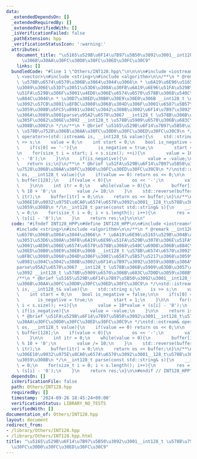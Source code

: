 ```yaml
---
data:
  _extendedDependsOn: []
  _extendedRequiredBy: []
  _extendedVerifiedWith: []
  _isVerificationFailed: false
  _pathExtension: hpp
  _verificationStatusIcon: ':warning:'
  attributes:
    document_title: "\u5165\u529B\u6F14\u7B97\u5B50\u3092\u3001__int128_t \u578B\u7528\
      \u306B\u30AA\u30FC\u30D0\u30FC\u30ED\u30FC\u30C9"
    links: []
  bundledCode: "#line 1 \"Others/INT128.hpp\"\n\n\n\n#include <iostream>\n#include\
    \ <vector>\n#include <string>\n#include <algorithm>\n\n/**\n * @remark __int128_t\
    \ \u578B\u6574\u6570\u306B\u3064\u3044\u3066\n * \u6A19\u6E96\u5165\u529B\u304B\
    \u3089\u306E\u53D7\u3051\u53D6\u308A\u30FB\u6A19\u6E96\u51FA\u529B\u3078\u306E\
    \u51FA\u529B\u306F\u3001\u4ED6\u306E\u6574\u6570\u578B\u3068\u540C\u69D8\u306B\
    \u884C\u3046\n * \u30D7\u30ED\u30B0\u30E9\u30E0\u306B __int128_t \u578B\u6574\u6570\
    \u3092\u57CB\u3081\u8FBC\u3080\u3068\u304D\u306F\u3001\u6587\u5B57\u5217\u3068\
    \u3059\u308B\u5FC5\u8981\u304C\u3042\u308B\u3002\u6F14\u7B97\u3092\u3059\u308B\
    \u306A\u3089\u3001parse\u95A2\u6570\u3067 __int128_t \u578B\u306B\u5909\u63DB\u3057\
    \u305F\u3082\u306E\u3092 __int128_t \u578B\u5909\u6570\u306B\u683C\u7D0D\u3059\
    \u308B\u3002\n */\n/**\n * @brief \u5165\u529B\u6F14\u7B97\u5B50\u3092\u3001__int128_t\
    \ \u578B\u7528\u306B\u30AA\u30FC\u30D0\u30FC\u30ED\u30FC\u30C9\n */\nstd::istream&\
    \ operator>>(std::istream& is, __int128_t& value){\n    std::string s;\n    is\
    \ >> s;\n    value = 0;\n    int start = 0;\n    bool is_negative = false;\n\n\
    \    if(s[0] == '-'){\n        is_negative = true;\n        start = 1;\n    }\n\
    \n    for(size_t i = start; i < s.size(); ++i){\n        value = 10*value + (s[i]\
    \ - '0');\n    }\n\n    if(is_negative){\n        value = -value;\n    }\n\n \
    \   return is;\n}\n/**\n * @brief \u51FA\u529B\u6F14\u7B97\u5B50\u3092\u3001__int128_t\u578B\
    \u7528\u306B\u30AA\u30FC\u30D0\u30FC\u30ED\u30FC\u30C9\n */\nstd::ostream& operator<<(std::ostream&\
    \ os, __int128_t value){\n    if(value == 0) return os << 0;\n\n    static char\
    \ buffer[128];\n    if(value < 0){\n        os << '-';\n        value = -value;\n\
    \    }\n\n    int itr = 0;\n    while(value > 0){\n        buffer[itr++] = value\
    \ % 10 + '0';\n        value /= 10;\n    }\n    std::reverse(buffer, buffer +\
    \ itr);\n    buffer[itr] = 0;\n\n    return os << buffer;\n}\n/**\n * @brief string\u578B\
    \u306E10\u9032\u975E\u8CA0\u6574\u6570\u3092\u3001__128_t\u578B\u306B\u5909\u63DB\
    \u3059\u308B\n */\n__int128_t parse(const std::string& s){\n    __int128_t res\
    \ = 0;\n    for(size_t i = 0; i < s.length(); i++){\n        res = 10 * res +\
    \ (s[i] - '0');\n    }\n    return res;\n}\n\n\n"
  code: "#ifndef INT128_HPP\n#define INT128_HPP\n\n#include <iostream>\n#include <vector>\n\
    #include <string>\n#include <algorithm>\n\n/**\n * @remark __int128_t \u578B\u6574\
    \u6570\u306B\u3064\u3044\u3066\n * \u6A19\u6E96\u5165\u529B\u304B\u3089\u306E\u53D7\
    \u3051\u53D6\u308A\u30FB\u6A19\u6E96\u51FA\u529B\u3078\u306E\u51FA\u529B\u306F\
    \u3001\u4ED6\u306E\u6574\u6570\u578B\u3068\u540C\u69D8\u306B\u884C\u3046\n * \u30D7\
    \u30ED\u30B0\u30E9\u30E0\u306B __int128_t \u578B\u6574\u6570\u3092\u57CB\u3081\
    \u8FBC\u3080\u3068\u304D\u306F\u3001\u6587\u5B57\u5217\u3068\u3059\u308B\u5FC5\
    \u8981\u304C\u3042\u308B\u3002\u6F14\u7B97\u3092\u3059\u308B\u306A\u3089\u3001\
    parse\u95A2\u6570\u3067 __int128_t \u578B\u306B\u5909\u63DB\u3057\u305F\u3082\u306E\
    \u3092 __int128_t \u578B\u5909\u6570\u306B\u683C\u7D0D\u3059\u308B\u3002\n */\n\
    /**\n * @brief \u5165\u529B\u6F14\u7B97\u5B50\u3092\u3001__int128_t \u578B\u7528\
    \u306B\u30AA\u30FC\u30D0\u30FC\u30ED\u30FC\u30C9\n */\nstd::istream& operator>>(std::istream&\
    \ is, __int128_t& value){\n    std::string s;\n    is >> s;\n    value = 0;\n\
    \    int start = 0;\n    bool is_negative = false;\n\n    if(s[0] == '-'){\n \
    \       is_negative = true;\n        start = 1;\n    }\n\n    for(size_t i = start;\
    \ i < s.size(); ++i){\n        value = 10*value + (s[i] - '0');\n    }\n\n   \
    \ if(is_negative){\n        value = -value;\n    }\n\n    return is;\n}\n/**\n\
    \ * @brief \u51FA\u529B\u6F14\u7B97\u5B50\u3092\u3001__int128_t\u578B\u7528\u306B\
    \u30AA\u30FC\u30D0\u30FC\u30ED\u30FC\u30C9\n */\nstd::ostream& operator<<(std::ostream&\
    \ os, __int128_t value){\n    if(value == 0) return os << 0;\n\n    static char\
    \ buffer[128];\n    if(value < 0){\n        os << '-';\n        value = -value;\n\
    \    }\n\n    int itr = 0;\n    while(value > 0){\n        buffer[itr++] = value\
    \ % 10 + '0';\n        value /= 10;\n    }\n    std::reverse(buffer, buffer +\
    \ itr);\n    buffer[itr] = 0;\n\n    return os << buffer;\n}\n/**\n * @brief string\u578B\
    \u306E10\u9032\u975E\u8CA0\u6574\u6570\u3092\u3001__128_t\u578B\u306B\u5909\u63DB\
    \u3059\u308B\n */\n__int128_t parse(const std::string& s){\n    __int128_t res\
    \ = 0;\n    for(size_t i = 0; i < s.length(); i++){\n        res = 10 * res +\
    \ (s[i] - '0');\n    }\n    return res;\n}\n\n#endif // INT128_HPP"
  dependsOn: []
  isVerificationFile: false
  path: Others/INT128.hpp
  requiredBy: []
  timestamp: '2024-09-26 18:45:24+09:00'
  verificationStatus: LIBRARY_NO_TESTS
  verifiedWith: []
documentation_of: Others/INT128.hpp
layout: document
redirect_from:
- /library/Others/INT128.hpp
- /library/Others/INT128.hpp.html
title: "\u5165\u529B\u6F14\u7B97\u5B50\u3092\u3001__int128_t \u578B\u7528\u306B\u30AA\
  \u30FC\u30D0\u30FC\u30ED\u30FC\u30C9"
---
```

